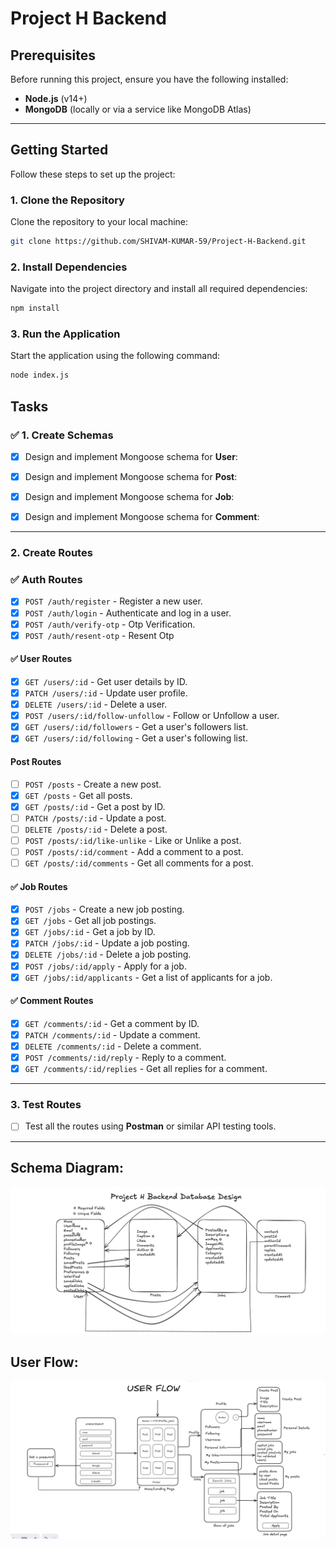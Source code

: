 # Project H Backend

## Prerequisites

Before running this project, ensure you have the following installed:

- **Node.js** (v14+)
- **MongoDB** (locally or via a service like MongoDB Atlas)

---

## Getting Started

Follow these steps to set up the project:

### 1. Clone the Repository

Clone the repository to your local machine:

```bash
git clone https://github.com/SHIVAM-KUMAR-59/Project-H-Backend.git
```

### 2. Install Dependencies

Navigate into the project directory and install all required dependencies:

```bash
npm install
```

### 3. Run the Application

Start the application using the following command:

```bash
node index.js
```

## Tasks

### ✅ 1. Create Schemas

- [x] Design and implement Mongoose schema for **User**:

- [x] Design and implement Mongoose schema for **Post**:

- [x] Design and implement Mongoose schema for **Job**:

- [x] Design and implement Mongoose schema for **Comment**:

---

### 2. Create Routes

### ✅ Auth Routes

- [x] `POST /auth/register` - Register a new user.
- [x] `POST /auth/login` - Authenticate and log in a user.
- [x] `POST /auth/verify-otp` - Otp Verification.
- [x] `POST /auth/resent-otp` - Resent Otp

#### ✅ User Routes

- [x] `GET /users/:id` - Get user details by ID.
- [x] `PATCH /users/:id` - Update user profile.
- [x] `DELETE /users/:id` - Delete a user.
- [x] `POST /users/:id/follow-unfollow` - Follow or Unfollow a user.
- [x] `GET /users/:id/followers` - Get a user's followers list.
- [x] `GET /users/:id/following` - Get a user's following list.

#### Post Routes

- [ ] `POST /posts` - Create a new post.
- [x] `GET /posts` - Get all posts.
- [x] `GET /posts/:id` - Get a post by ID.
- [ ] `PATCH /posts/:id` - Update a post.
- [ ] `DELETE /posts/:id` - Delete a post.
- [ ] `POST /posts/:id/like-unlike` - Like or Unlike a post.
- [ ] `POST /posts/:id/comment` - Add a comment to a post.
- [ ] `GET /posts/:id/comments` - Get all comments for a post.

#### ✅ Job Routes

- [x] `POST /jobs` - Create a new job posting.
- [x] `GET /jobs` - Get all job postings.
- [x] `GET /jobs/:id` - Get a job by ID.
- [x] `PATCH /jobs/:id` - Update a job posting.
- [x] `DELETE /jobs/:id` - Delete a job posting.
- [x] `POST /jobs/:id/apply` - Apply for a job.
- [x] `GET /jobs/:id/applicants` - Get a list of applicants for a job.

#### ✅ Comment Routes

- [x] `GET /comments/:id` - Get a comment by ID.
- [x] `PATCH /comments/:id` - Update a comment.
- [x] `DELETE /comments/:id` - Delete a comment.
- [x] `POST /comments/:id/reply` - Reply to a comment.
- [x] `GET /comments/:id/replies` - Get all replies for a comment.

---

### 3. Test Routes

- [ ] Test all the routes using **Postman** or similar API testing tools.

---

## Schema Diagram:

<img src="./Project-H-Backend.png" style="border-radius: 8px;"></img>

## User Flow:

<img src="./User-Flow.png" style="border-radius: 8px;"></img>

